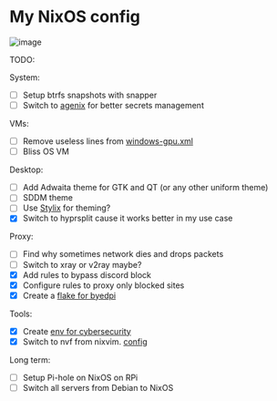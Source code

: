 # My NixOS config

![image](https://github.com/user-attachments/assets/d6580f04-0787-4c98-af09-87baa21eac7d)

TODO:

System:

- [ ] Setup btrfs snapshots with snapper
- [ ] Switch to [agenix](https://github.com/ryantm/agenix) for better secrets
      management

VMs:

- [ ] Remove useless lines from
      [windows-gpu.xml](https://github.com/ch4og/nixos-config/blob/main/vm/windows-gpu/windows-gpu.xml)
- [ ] Bliss OS VM

Desktop:

- [ ] Add Adwaita theme for GTK and QT (or any other uniform theme)
- [ ] SDDM theme
- [ ] Use [Stylix](https://github.com/danth/stylix) for theming?
- [x] Switch to hyprsplit cause it works better in my use case

Proxy:

- [ ] Find why sometimes network dies and drops packets
- [ ] Switch to xray or v2ray maybe?
- [x] Add rules to bypass discord block
- [x] Configure rules to proxy only blocked sites
- [x] Create a [flake for byedpi](https://github.com/ch4og/byedpi-flake)

Tools:

- [x] Create [env for cybersecurity](https://github.com/ch4og/nixcybersec)
- [x] Switch to nvf from nixvim. [config](https://github.com/ch4og/nvf)

Long term:

- [ ] Setup Pi-hole on NixOS on RPi
- [ ] Switch all servers from Debian to NixOS
